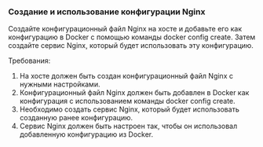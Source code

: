 
### Создание и использование конфигурации Nginx

Создайте конфигурационный файл Nginx на хосте и добавьте его как конфигурацию в Docker с помощью команды docker config create. Затем создайте сервис Nginx, который будет использовать эту конфигурацию.

Требования:
1. На хосте должен быть создан конфигурационный файл Nginx с нужными настройками. 
2. Конфигурационный файл Nginx должен быть добавлен в Docker как конфигурация с использованием команды docker config create. 
3. Необходимо создать сервис Nginx, который будет использовать созданную ранее конфигурацию. 
4. Сервис Nginx должен быть настроен так, чтобы он использовал добавленную конфигурацию из Docker.